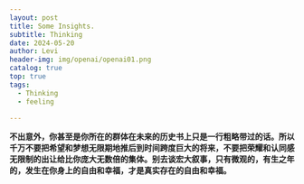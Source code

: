 ```yaml
---
layout: post
title: Some Insights.
subtitle: Thinking
date: 2024-05-20
author: Levi
header-img: img/openai/openai01.png
catalog: true
top: true
tags:
  - Thinking
  - feeling
  
---
```




**不出意外，你甚至是你所在的群体在未来的历史书上只是一行粗略带过的话。所以千万不要把希望和梦想无限期地推后到时间跨度巨大的将来，不要把荣耀和认同感无限制的出让给比你庞大无数倍的集体。别去谈宏大叙事，只有微观的，有生之年的，发生在你身上的自由和幸福，才是真实存在的自由和幸福。**

